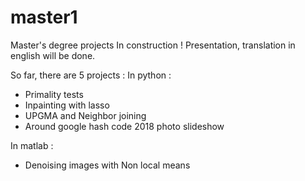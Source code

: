# master1
Master's degree projects
In construction ! Presentation, translation in english will be done.

So far, there are 5 projects : 
In python : 
  - Primality tests
  - Inpainting with lasso
  - UPGMA and Neighbor joining
  - Around google hash code 2018 photo slideshow
   
In matlab :
  - Denoising images with Non local means
